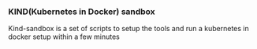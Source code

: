 ### KIND(Kubernetes in Docker) sandbox
Kind-sandbox is a set of scripts to setup the tools and run a kubernetes in docker setup within a few minutes
